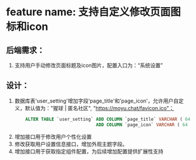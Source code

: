 # feature name: 支持自定义修改页面图标和icon
## 后端需求：
1. 支持用户手动修改页面标题及icon图片，配置入口为：“系统设置”

## 设计：
1. 数据库表'user_setting'增加字段'page_title'和'page_icon'，允许用户自定义，默认值为："猩球 | 匿名社区", "https://moyu.chat/favicon.ico"；
    ```sql
        ALTER TABLE `user_setting` ADD COLUMN `page_title` VARCHAR ( 64 ) NOT NULL DEFAULT '猩球 | 匿名社区' COMMENT '页面title' AFTER `appearance_theme`,
                                   ADD COLUMN `page_icon` VARCHAR ( 64 ) NOT NULL DEFAULT 'https://moyu.chat/favicon.ico' COMMENT '页面icon' AFTER `page_title`;
    ```
2. 增加接口用于修改用户个性化设置
3. 修改获取用户设置信息接口，增加外观主题字段。
4. 增加接口用于获取指定组件配置，为后续增加配置提供扩展性支持